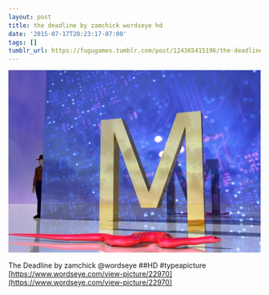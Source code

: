 ```yaml
---
layout: post
title: the deadline by zamchick wordseye hd
date: '2015-07-17T20:23:17-07:00'
tags: []
tumblr_url: https://fugugames.tumblr.com/post/124365415196/the-deadline-by-zamchick-wordseye-hd
---
```

 ![](/tumblr_files/tumblr_nrnqetZBvs1tgne1po1_1280.jpg)  

The Deadline by zamchick @wordseye ##HD #typeapicture  
[https://www.wordseye.com/view-picture/22970](https://www.wordseye.com/view-picture/22970)

